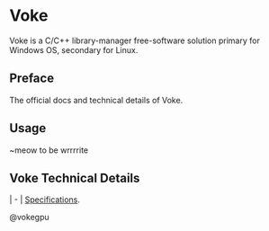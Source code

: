 # Voke

Voke is a C/C++ library-manager free-software solution primary for Windows OS, secondary for Linux.

## Preface

The official docs and technical details of Voke.

## Usage

~meow to be wrrrrite

## Voke Technical Details

| - | [Specifications](./model/SPECIFICATIONS.md).  

@vokegpu
